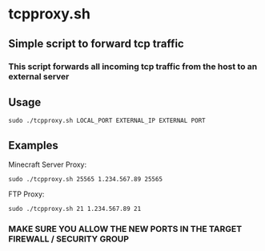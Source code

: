 # tcpproxy.sh
## Simple script to forward tcp traffic
### This script forwards all incoming tcp traffic from the host to an external server

## Usage
`sudo ./tcpproxy.sh LOCAL_PORT EXTERNAL_IP EXTERNAL PORT`

## Examples
Minecraft Server Proxy:

`sudo ./tcpproxy.sh 25565 1.234.567.89 25565`

FTP Proxy:

`sudo ./tcpproxy.sh 21 1.234.567.89 21`

### MAKE SURE YOU ALLOW THE NEW PORTS IN THE TARGET FIREWALL / SECURITY GROUP
